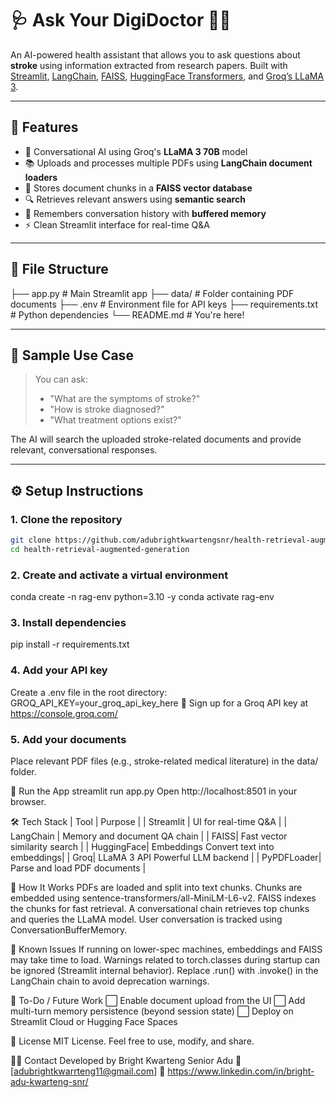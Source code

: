 # 🩺 Ask Your DigiDoctor 👨‍⚕️

An AI-powered health assistant that allows you to ask questions about **stroke** using information extracted from research papers. Built with [Streamlit](https://streamlit.io/), [LangChain](https://www.langchain.com/), [FAISS](https://github.com/facebookresearch/faiss), [HuggingFace Transformers](https://huggingface.co/), and [Groq’s LLaMA 3](https://groq.com/).

---

## 🚀 Features

- 🧠 Conversational AI using Groq's **LLaMA 3 70B** model
- 📚 Uploads and processes multiple PDFs using **LangChain document loaders**
- 📎 Stores document chunks in a **FAISS vector database**
- 🔍 Retrieves relevant answers using **semantic search**
- 💬 Remembers conversation history with **buffered memory**
- ⚡ Clean Streamlit interface for real-time Q&A

---

## 📁 File Structure
├── app.py # Main Streamlit app
├── data/ # Folder containing PDF documents
├── .env # Environment file for API keys
├── requirements.txt # Python dependencies
└── README.md # You're here! 

---

## 🧪 Sample Use Case

> You can ask:  
> - "What are the symptoms of stroke?"  
> - "How is stroke diagnosed?"  
> - "What treatment options exist?"  

The AI will search the uploaded stroke-related documents and provide relevant, conversational responses.

---

## ⚙️ Setup Instructions

### 1. Clone the repository

```bash
git clone https://github.com/adubrightkwartengsnr/health-retrieval-augmented-generation.git
cd health-retrieval-augmented-generation
```

### 2. Create and activate a virtual environment
conda create -n rag-env python=3.10 -y
conda activate rag-env


### 3. Install dependencies
pip install -r requirements.txt

### 4. Add your API key
Create a .env file in the root directory:
GROQ_API_KEY=your_groq_api_key_here
🔐 Sign up for a Groq API key at https://console.groq.com/

### 5. Add your documents
Place relevant PDF files (e.g., stroke-related medical literature) in the data/ folder.

🏃 Run the App
streamlit run app.py
Open http://localhost:8501 in your browser.

🛠️ Tech Stack
| Tool |	Purpose |
| Streamlit |	UI  for real-time Q&A |
| LangChain |	Memory and document QA chain |
| FAISS|	Fast vector similarity search |
| HuggingFace| Embeddings	Convert text into embeddings| 
| Groq| LLaMA 3 API	Powerful LLM backend |
| PyPDFLoader|	Parse and load PDF documents |


🧠 How It Works
PDFs are loaded and split into text chunks.
Chunks are embedded using sentence-transformers/all-MiniLM-L6-v2.
FAISS indexes the chunks for fast retrieval.
A conversational chain retrieves top chunks and queries the LLaMA model.
User conversation is tracked using ConversationBufferMemory.

🐛 Known Issues
If running on lower-spec machines, embeddings and FAISS may take time to load.
Warnings related to torch.classes during startup can be ignored (Streamlit internal behavior).
Replace .run() with .invoke() in the LangChain chain to avoid deprecation warnings.


📌 To-Do / Future Work
⬜ Enable document upload from the UI
⬜ Add multi-turn memory persistence (beyond session state)
⬜ Deploy on Streamlit Cloud or Hugging Face Spaces

📜 License
MIT License. Feel free to use, modify, and share.

🙋‍♂️ Contact
Developed by Bright Kwarteng Senior Adu
📧 [adubrightkwarrteng11@gmail.com]
🔗 https://www.linkedin.com/in/bright-adu-kwarteng-snr/

